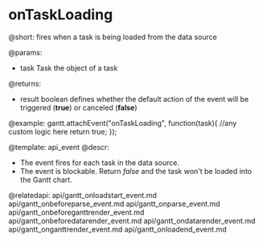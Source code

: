 onTaskLoading
=============

@short:
	fires when a task is being loaded from the data source
	

@params:
- task			Task			the object of a task

@returns:  
- result     boolean       defines whether the default action of the event will be triggered (<b>true</b>) or canceled (<b>false</b>) 
 
@example:
gantt.attachEvent("onTaskLoading", function(task){
    //any custom logic here
    return true;
});

@template:	api_event
@descr:
- The event fires for each task in the data source.
- The event is blockable. Return *false* and the task won't be loaded into the Gantt chart.

@relatedapi:
    api/gantt_onloadstart_event.md
	api/gantt_onbeforeparse_event.md
	api/gantt_onparse_event.md
	api/gantt_onbeforeganttrender_event.md
    api/gantt_onbeforedatarender_event.md
    api/gantt_ondatarender_event.md
	api/gantt_onganttrender_event.md
    api/gantt_onloadend_event.md